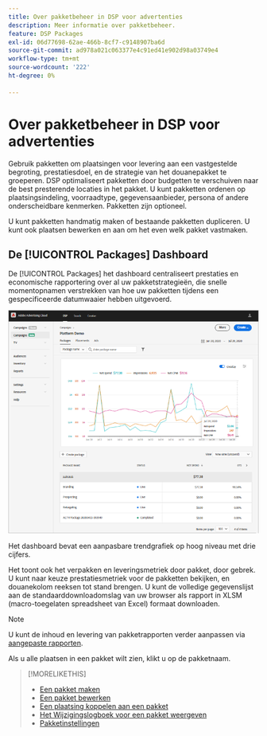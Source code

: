 ```yaml
---
title: Over pakketbeheer in DSP voor advertenties
description: Meer informatie over pakketbeheer.
feature: DSP Packages
exl-id: 06d77698-62ae-466b-8cf7-c9148907ba6d
source-git-commit: ad978a021c063377e4c91ed41e902d98a03749e4
workflow-type: tm+mt
source-wordcount: '222'
ht-degree: 0%

---
```


# Over pakketbeheer in DSP voor advertenties

Gebruik pakketten om plaatsingen voor levering aan een vastgestelde begroting, prestatiesdoel, en de strategie van het douanepakket te groeperen. DSP optimaliseert pakketten door budgetten te verschuiven naar de best presterende locaties in het pakket. U kunt pakketten ordenen op plaatsingsindeling, voorraadtype, gegevensaanbieder, persona of andere onderscheidbare kenmerken. Pakketten zijn optioneel.

U kunt pakketten handmatig maken of bestaande pakketten dupliceren. U kunt ook plaatsen bewerken en aan om het even welk pakket vastmaken.

## De [!UICONTROL Packages] Dashboard

De [!UICONTROL Packages] het dashboard centraliseert prestaties en economische rapportering over al uw pakketstrategieën, die snelle momentopnamen verstrekken van hoe uw pakketten tijdens een gespecificeerde datumwaaier hebben uitgevoerd.

![Pakketdashboard](/help/dsp/assets/package-dashboard.png)

Het dashboard bevat een aanpasbare trendgrafiek op hoog niveau met drie cijfers.

Het toont ook het verpakken en leveringsmetriek door pakket, door gebrek. U kunt naar keuze prestatiesmetriek voor de pakketten bekijken, en douanekolom reeksen tot stand brengen. U kunt de volledige gegevenslijst aan de standaarddownloadomslag van uw browser als rapport in XLSM (macro-toegelaten spreadsheet van Excel) formaat downloaden.

>[!NOTE]
>
>U kunt de inhoud en levering van pakketrapporten verder aanpassen via [aangepaste rapporten](/help/dsp/reports/report-about.md).

Als u alle plaatsen in een pakket wilt zien, klikt u op de pakketnaam.

>[!MORELIKETHIS]
>
>* [Een pakket maken](package-create.md)
>* [Een pakket bewerken](package-edit.md)
>* [Een plaatsing koppelen aan een pakket](package-attach-placement.md)
>* [Het Wijzigingslogboek voor een pakket weergeven](package-change-log.md)
>* [Pakketinstellingen](package-settings.md)

